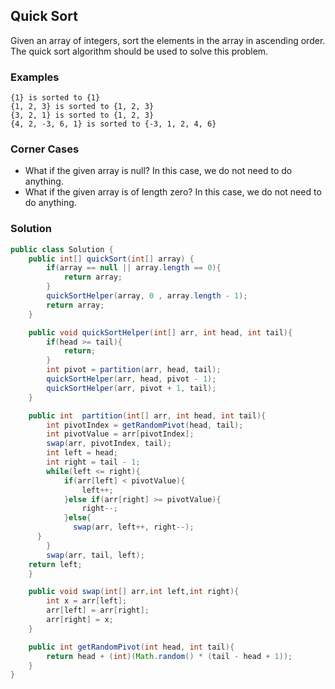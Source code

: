 ## Quick Sort
Given an array of integers, sort the elements in the array in ascending order. The quick sort algorithm should be used to solve this problem.

### Examples
```
{1} is sorted to {1}
{1, 2, 3} is sorted to {1, 2, 3}
{3, 2, 1} is sorted to {1, 2, 3}
{4, 2, -3, 6, 1} is sorted to {-3, 1, 2, 4, 6}
```

### Corner Cases

* What if the given array is null? In this case, we do not need to do anything.
* What if the given array is of length zero? In this case, we do not need to do anything.

### Solution
```java
public class Solution {
	public int[] quickSort(int[] array) {
		if(array == null || array.length == 0){
			return array;
		}
		quickSortHelper(array, 0 , array.length - 1);
		return array;
	}

	public void quickSortHelper(int[] arr, int head, int tail){
		if(head >= tail){
			return;
		}
		int pivot = partition(arr, head, tail);
		quickSortHelper(arr, head, pivot - 1);
		quickSortHelper(arr, pivot + 1, tail);
	}

	public int  partition(int[] arr, int head, int tail){
		int pivotIndex = getRandomPivot(head, tail);
		int pivotValue = arr[pivotIndex];
		swap(arr, pivotIndex, tail);
		int left = head;
		int right = tail - 1;
		while(left <= right){
			if(arr[left] < pivotValue){
				left++;
			}else if(arr[right] >= pivotValue){
				right--;
			}else{
			  swap(arr, left++, right--);
      }
		}
		swap(arr, tail, left);
    return left;
	}

	public void swap(int[] arr,int left,int right){
        int x = arr[left];
        arr[left] = arr[right];
        arr[right] = x;
    }

	public int getRandomPivot(int head, int tail){
		return head + (int)(Math.random() * (tail - head + 1));
	}
}

```